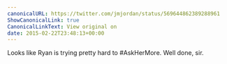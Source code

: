 ```yaml
---
canonicalURL: https://twitter.com/jmjordan/status/569644862389288961
ShowCanonicalLink: true
CanonicalLinkText: View original on
date: 2015-02-22T23:48:13+00:00
---
```

Looks like Ryan is trying pretty hard to #AskHerMore. Well done, sir.